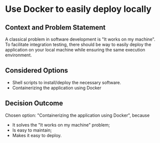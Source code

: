 # Use Docker to easily deploy locally

## Context and Problem Statement

A classical problem in software development is "It works on my machine". To facilitate integration testing, there should be way to easily deploy the application on your local machine while ensuring the same execution environment.

## Considered Options

* Shell scripts to install/deploy the necessary software.
* Containerizing the application using Docker

## Decision Outcome

Chosen option: "Containerizing the application using Docker", because
* It solves the "It works on my machine" problem;
* Is easy to maintain;
* Makes it easy to deploy.
